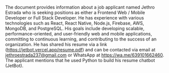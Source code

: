  The document provides information about a job applicant named Jethro Estrada who is seeking positions as either a Frontend Web / Mobile Developer or Full Stack Developer. He has experience with various technologies such as React, React Native, Node.js, Firebase, AWS, MongoDB, and PostgreSQL. His goals include developing scalable, performance-oriented, and user-friendly web and mobile applications, committing to continuous learning, and contributing to the success of an organization. He has shared his resume via a link (https://jetbot.vercel.app/resume.pdf) and can be contacted via email at jethroestrada237@gmail.com or WhatsApp at https://wa.me/639101662460. The applicant mentions that he used Python to build his resume chatbot (JetBot).